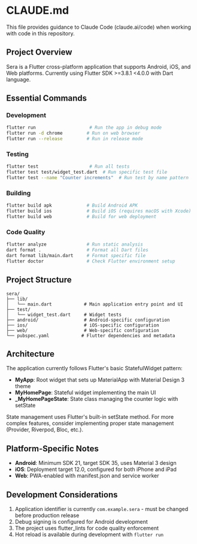 # CLAUDE.md

This file provides guidance to Claude Code (claude.ai/code) when working with code in this repository.

## Project Overview

Sera is a Flutter cross-platform application that supports Android, iOS, and Web platforms. Currently using Flutter SDK >=3.8.1 <4.0.0 with Dart language.

## Essential Commands

### Development
```bash
flutter run                    # Run the app in debug mode
flutter run -d chrome         # Run on web browser
flutter run --release         # Run in release mode
```

### Testing
```bash
flutter test                   # Run all tests
flutter test test/widget_test.dart  # Run specific test file
flutter test --name "Counter increments"  # Run test by name pattern
```

### Building
```bash
flutter build apk             # Build Android APK
flutter build ios             # Build iOS (requires macOS with Xcode)
flutter build web             # Build for web deployment
```

### Code Quality
```bash
flutter analyze               # Run static analysis
dart format .                 # Format all Dart files
dart format lib/main.dart     # Format specific file
flutter doctor                # Check Flutter environment setup
```

## Project Structure

```
sera/
├── lib/
│   └── main.dart            # Main application entry point and UI
├── test/
│   └── widget_test.dart     # Widget tests
├── android/                 # Android-specific configuration
├── ios/                     # iOS-specific configuration  
├── web/                     # Web-specific configuration
└── pubspec.yaml            # Flutter dependencies and metadata
```

## Architecture

The application currently follows Flutter's basic StatefulWidget pattern:

- **MyApp**: Root widget that sets up MaterialApp with Material Design 3 theme
- **MyHomePage**: Stateful widget implementing the main UI
- **_MyHomePageState**: State class managing the counter logic with setState

State management uses Flutter's built-in setState method. For more complex features, consider implementing proper state management (Provider, Riverpod, Bloc, etc.).

## Platform-Specific Notes

- **Android**: Minimum SDK 21, target SDK 35, uses Material 3 design
- **iOS**: Deployment target 12.0, configured for both iPhone and iPad
- **Web**: PWA-enabled with manifest.json and service worker

## Development Considerations

1. Application identifier is currently `com.example.sera` - must be changed before production release
2. Debug signing is configured for Android development
3. The project uses flutter_lints for code quality enforcement
4. Hot reload is available during development with `flutter run`